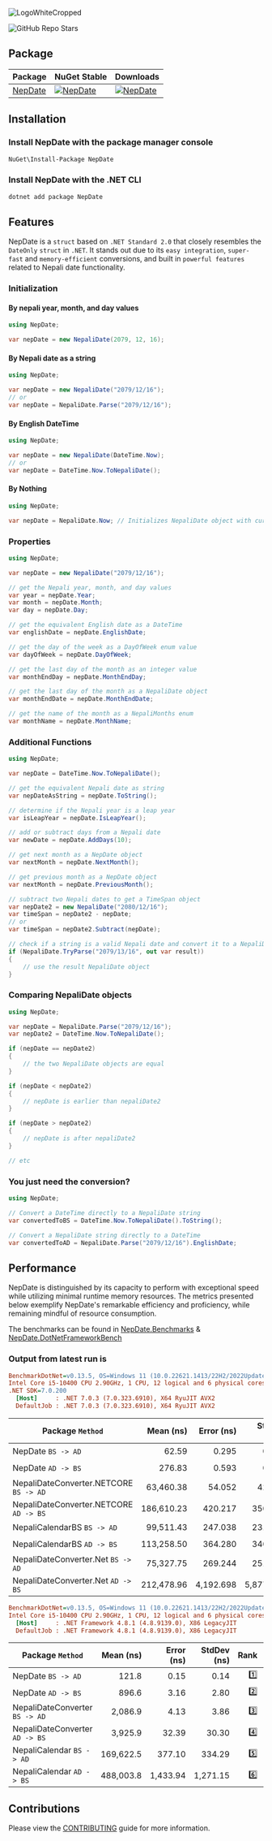 ![LogoWhiteCropped](https://user-images.githubusercontent.com/37014558/231635618-bf6599e3-554e-4b02-93df-019e7b8aecc3.png)

![GitHub Repo Stars](https://img.shields.io/github/stars/TheCrossLegCoder/NepDate)

## Package

| Package                                            | NuGet Stable                                                                                      | Downloads                                                                                      |
| -------------------------------------------------- | ------------------------------------------------------------------------------------------------- | ---------------------------------------------------------------------------------------------- |
| [NepDate](https://www.nuget.org/packages/NepDate/) | [![NepDate](https://img.shields.io/nuget/v/NepDate.svg)](https://www.nuget.org/packages/NepDate/) | [![NepDate](https://img.shields.io/nuget/dt/NepDate)](https://www.nuget.org/packages/NepDate/) |

## Installation

### Install NepDate with the package manager console

```bash
NuGet\Install-Package NepDate
```

### Install NepDate with the .NET CLI

```bash
dotnet add package NepDate
```

## Features

NepDate is a `struct` based on `.NET Standard 2.0` that closely resembles the `DateOnly` `struct` in `.NET`. It stands out due to its `easy integration`, `super-fast` and `memory-efficient` conversions, and built in `powerful features` related to Nepali date functionality.

### Initialization

#### By nepali year, month, and day values

```csharp
using NepDate;

var nepDate = new NepaliDate(2079, 12, 16);
```

#### By Nepali date as a string

```csharp
using NepDate;

var nepDate = new NepaliDate("2079/12/16");
// or
var nepDate = NepaliDate.Parse("2079/12/16");
```

#### By English DateTime

```csharp
using NepDate;

var nepDate = new NepaliDate(DateTime.Now);
// or
var nepDate = DateTime.Now.ToNepaliDate();
```

#### By Nothing

```csharp
using NepDate;

var nepDate = NepaliDate.Now; // Initializes NepaliDate object with current Nepali date
```

### Properties

```csharp
using NepDate;

var nepDate = new NepaliDate("2079/12/16");

// get the Nepali year, month, and day values
var year = nepDate.Year;
var month = nepDate.Month;
var day = nepDate.Day;

// get the equivalent English date as a DateTime
var englishDate = nepDate.EnglishDate;

// get the day of the week as a DayOfWeek enum value
var dayOfWeek = nepDate.DayOfWeek;

// get the last day of the month as an integer value
var monthEndDay = nepDate.MonthEndDay;

// get the last day of the month as a NepaliDate object
var monthEndDate = nepDate.MonthEndDate;

// get the name of the month as a NepaliMonths enum
var monthName = nepDate.MonthName;
```

### Additional Functions

```csharp
using NepDate;

var nepDate = DateTime.Now.ToNepaliDate();

// get the equivalent Nepali date as string
var nepDateAsString = nepDate.ToString();

// determine if the Nepali year is a leap year
var isLeapYear = nepDate.IsLeapYear();

// add or subtract days from a Nepali date
var newDate = nepDate.AddDays(10);

// get next month as a NepDate object
var nextMonth = nepDate.NextMonth();

// get previous month as a NepDate object
var nextMonth = nepDate.PreviousMonth();

// subtract two Nepali dates to get a TimeSpan object
var nepDate2 = new NepaliDate("2080/12/16");
var timeSpan = nepDate2 - nepDate;
// or
var timeSpan = nepDate2.Subtract(nepDate);

// check if a string is a valid Nepali date and convert it to a NepaliDate object
if (NepaliDate.TryParse("2079/13/16", out var result))
{
    // use the result NepaliDate object
}
```

### Comparing NepaliDate objects

```csharp
using NepDate;

var nepDate = NepaliDate.Parse("2079/12/16");
var nepDate2 = DateTime.Now.ToNepaliDate();

if (nepDate == nepDate2)
{
    // the two NepaliDate objects are equal
}

if (nepDate < nepDate2)
{
    // nepDate is earlier than nepaliDate2
}

if (nepDate > nepDate2)
{
    // nepDate is after nepaliDate2
}

// etc
```

### You just need the conversion?

```csharp
using NepDate;

// Convert a DateTime directly to a NepaliDate string
var convertedToBS = DateTime.Now.ToNepaliDate().ToString();

// Convert a NepaliDate string directly to a DateTime
var convertedToAD = NepaliDate.Parse("2079/12/16").EnglishDate;
```

## Performance

NepDate is distinguished by its capacity to perform with exceptional speed while utilizing minimal runtime memory resources. The metrics presented below exemplify NepDate's remarkable efficiency and proficiency, while remaining mindful of resource consumption.

The benchmarks can be found in [NepDate.Benchmarks](https://github.com/TheCrossLegCoder/NepDate/tree/main/benchmarks/NepDate.Benchmarks) & [NepDate.DotNetFrameworkBench](https://github.com/TheCrossLegCoder/NepDate/tree/main/benchmarks/NepDate.DotNetFrameworkBench)

### Output from latest run is

```ini
BenchmarkDotNet=v0.13.5, OS=Windows 11 (10.0.22621.1413/22H2/2022Update/SunValley2)
Intel Core i5-10400 CPU 2.90GHz, 1 CPU, 12 logical and 6 physical cores
.NET SDK=7.0.200
  [Host]     : .NET 7.0.3 (7.0.323.6910), X64 RyuJIT AVX2
  DefaultJob : .NET 7.0.3 (7.0.323.6910), X64 RyuJIT AVX2
```

| Package `Method`                       |  Mean (ns) | Error (ns) | StdDev (ns) | Rank | Allocated (B) |
| -------------------------------------- | ---------: | ---------: | ----------: | ---: | ------------: |
| NepDate `BS -> AD`                     |      62.59 |      0.295 |       0.261 |   1️⃣ |             - |
| NepDate `AD -> BS`                     |     276.83 |      0.593 |       0.526 |   2️⃣ |           120 |
| NepaliDateConverter.NETCORE `BS -> AD` |  63,460.38 |     54.052 |      42.201 |   3️⃣ |         20176 |
| NepaliDateConverter.NETCORE `AD -> BS` | 186,610.23 |    420.217 |     350.901 |   7️⃣ |         20160 |
| NepaliCalendarBS `BS -> AD`            |  99,511.43 |    247.038 |     231.080 |   5️⃣ |        159328 |
| NepaliCalendarBS `AD -> BS`            | 113,258.50 |    364.280 |     340.748 |   6️⃣ |        158760 |
| NepaliDateConverter.Net `BS -> AD`     |  75,327.75 |    269.244 |     251.851 |   4️⃣ |         20176 |
| NepaliDateConverter.Net `AD -> BS`     | 212,478.96 |  4,192.698 |   5,877.576 |   8️⃣ |         20160 |

```ini
BenchmarkDotNet=v0.13.5, OS=Windows 11 (10.0.22621.1413/22H2/2022Update/SunValley2)
Intel Core i5-10400 CPU 2.90GHz, 1 CPU, 12 logical and 6 physical cores
  [Host]     : .NET Framework 4.8.1 (4.8.9139.0), X86 LegacyJIT
  DefaultJob : .NET Framework 4.8.1 (4.8.9139.0), X86 LegacyJIT
```

| Package `Method`               | Mean (ns) | Error (ns) | StdDev (ns) | Rank | Allocated (B) |
| ------------------------------ | --------: | ---------: | ----------: | ---: | ------------: |
| NepDate `BS -> AD`             |     121.8 |       0.15 |        0.14 |   1️⃣ |             - |
| NepDate `AD -> BS`             |     896.6 |       3.16 |        2.80 |   2️⃣ |           413 |
| NepaliDateConverter `BS -> AD` |   2,086.9 |       4.13 |        3.86 |   3️⃣ |          2948 |
| NepaliDateConverter `AD -> BS` |   3,925.9 |      32.39 |       30.30 |   4️⃣ |          3041 |
| NepaliCalendar `BS -> AD`      | 169,622.5 |     377.10 |      334.29 |   5️⃣ |           230 |
| NepaliCalendar `AD -> BS`      | 488,003.8 |   1,433.94 |    1,271.15 |   6️⃣ |           312 |

## Contributions

Please view the [CONTRIBUTING](https://github.com/TheCrossLegCoder/NepDate/blob/main/CONTRIBUTING.md) guide for more information.
